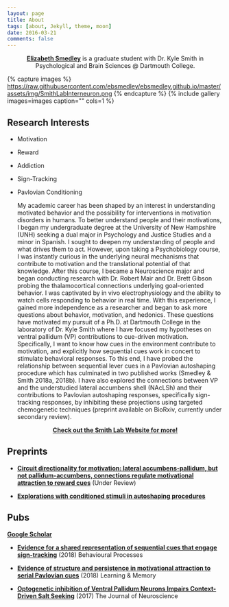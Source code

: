 ```yaml
---
layout: page
title: About 
tags: [about, Jekyll, theme, moon]
date: 2016-03-21
comments: false
---
```

    
<center><a href="https://ebsmedley.github.io/"><b>Elizabeth Smedley</b></a> is a graduate student with Dr. Kyle Smith in Psychological and Brain Sciences @ Dartmouth College.</center>

{% capture images %}
    https://raw.githubusercontent.com/ebsmedley/ebsmedley.github.io/master/assets/img/SmithLabInterneuron.png
{% endcapture %}
{% include gallery images=images caption="" cols=1 %}

## Research Interests
* Motivation
* Reward
* Addiction
* Sign-Tracking
* Pavlovian Conditioning

   My academic career has been shaped by an interest in understanding motivated behavior and the possibility for interventions in motivation disorders in humans. To better understand people and their motivations, I began my undergraduate degree at the University of New Hampshire (UNH) seeking a dual major in Psychology and Justice Studies and a minor in Spanish. I sought to deepen my understanding of people and what drives them to act. However, upon taking a Psychobiology course, I was instantly curious in the underlying neural mechanisms that contribute to motivation and the translational potential of that knowledge. After this course, I became a Neuroscience major and began conducting research with Dr. Robert Mair and Dr. Brett Gibson probing the thalamocortical connections underlying goal-oriented behavior. I was captivated by in vivo electrophysiology and the ability to watch cells responding to behavior in real time. With this experience, I gained more independence as a researcher and began to ask more questions about behavior, motivation, and hedonics. 
  These questions have motivated my pursuit of a Ph.D. at Dartmouth College in the laboratory of Dr. Kyle Smith where I have focused my hypotheses on ventral pallidum (VP) contributions to cue-driven motivation. Specifically, I want to know how cues in the environment contribute to motivation, and explicitly how sequential cues work in concert to stimulate behavioral responses. To this end, I have probed the relationship between sequential lever cues in a Pavlovian autoshaping procedure which has culminated in two published works (Smedley & Smith 2018a, 2018b). I have also explored the connections between VP and the understudied lateral accumbens shell (NAcLSh) and their contributions to Pavlovian autoshaping responses, specifically sign-tracking responses, by inhibiting these projections using targeted chemogenetic techniques (preprint available on BioRxiv, currently under secondary review). 

<center><a href="http://www.smith-lab.org/"><b>Check out the Smith Lab Website for more!</b></a></center>

## Preprints
* <a href="https://www.biorxiv.org/content/early/2018/11/21/474387"><b>Circuit directionality for motivation: lateral accumbens-pallidum, but not pallidum-accumbens, connections regulate motivational attraction to reward cues</b></a> (Under Review) 

* <a href="https://www.biorxiv.org/content/early/2018/11/23/475541"><b>Explorations with conditioned stimuli in autoshaping procedures</b></a> 

## Pubs
<a href="https://scholar.google.com/citations?user=z5MHV2gAAAAJ&hl=en"><b>Google Scholar</b></a>


* <a href="https://www.sciencedirect.com/science/article/pii/S0376635718301359"><b>Evidence for a shared representation of sequential cues that engage sign-tracking</b></a> (2018) Behavioural Processes

* <a href="http://www.smith-lab.org/wp-content/uploads/2012/04/Learn.-Mem.-2018-Smedley-78-89.pdf"><b>Evidence of structure and persistence in motivational attraction to serial Pavlovian cues</b></a> (2018) Learning & Memory

* <a href="http://www.smith-lab.org/wp-content/uploads/2012/04/chang-salt.pdf"><b>Optogenetic inhibition of Ventral Pallidum Neurons Impairs Context-Driven Salt Seeking</b></a> (2017) The Journal of Neuroscience 


